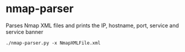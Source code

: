 # nmap-parser

Parses Nmap XML files and prints the IP, hostname, port, service and service banner

```./nmap-parser.py -x NmapXMLFile.xml```
